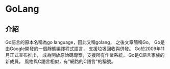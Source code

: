 # GoLang


## 介紹
Go語言的原本名稱為go language，因此又稱golang，
之後文章簡稱Go。 Go是由Google開發的一個靜態編譯程式語言，
支援垃圾回收與併發。 Go於2009年11月正式宣布推出，
成為開放原始碼專案，支援所有作業系統。 Go是C語言家族的新成員，
風格與C語言相似，有"網路的C語言"的稱號。

